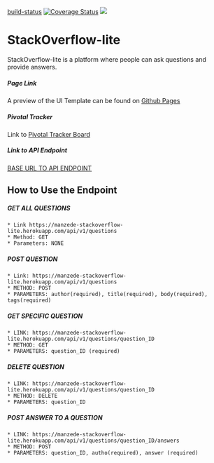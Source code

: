 [build-status](https://travis-ci.org/jeanjoe/StackOverflow-lite.svg?branch=develop)
[![Coverage Status](https://coveralls.io/repos/github/jeanjoe/StackOverflow-lite/badge.svg?branch=develop)](https://coveralls.io/github/jeanjoe/StackOverflow-lite?branch=develop)
<a href="https://codeclimate.com/github/jeanjoe/StackOverflow-lite/maintainability"><img src="https://api.codeclimate.com/v1/badges/f58c45cf7842e94db189/maintainability" /></a>

# StackOverflow-lite
StackOverflow-lite is a platform where people can ask questions and provide answers.

##### Page Link
A preview of the UI Template can be found on [Github Pages](https://jeanjoe.github.io/StackOverflow-lite/)
##### Pivotal Tracker 
Link to [Pivotal Tracker Board](https://www.pivotaltracker.com/projects/2190229)

##### Link to API Endpoint
[BASE URL TO API ENDPOINT](https://manzede-stackoverflow-lite.herokuapp.com/)

## How to Use the Endpoint

##### GET ALL QUESTIONS
```
* Link https://manzede-stackoverflow-lite.herokuapp.com/api/v1/questions
* Method: GET
* Parameters: NONE
```

##### POST QUESTION
```
* Link: https://manzede-stackoverflow-lite.herokuapp.com/api/v1/questions
* METHOD: POST
* PARAMETERS: author(required), title(required), body(required), tags(required)
```

##### GET SPECIFIC QUESTION
```
* LINK: https://manzede-stackoverflow-lite.herokuapp.com/api/v1/questions/question_ID
* METHOD: GET
* PARAMETERS: question_ID (required)
```

##### DELETE QUESTION
```
* LINK: https://manzede-stackoverflow-lite.herokuapp.com/api/v1/questions/question_ID
* METHOD: DELETE
* PARAMETERS: question_ID
```

##### POST ANSWER TO A QUESTION
```
* LINK: https://manzede-stackoverflow-lite.herokuapp.com/api/v1/questions/question_ID/answers
* METHOD: POST
* PARAMETERS: question_ID, autho(required), answer (required)
```